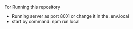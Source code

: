 For Running this repository
 - Running server as port 8001 or change it in the .env.local
 - start by command: npm run local